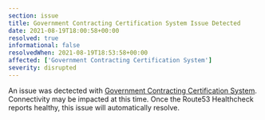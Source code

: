 ```yaml
---
section: issue
title: Government Contracting Certification System Issue Detected
date: 2021-08-19T18:00:58+00:00
resolved: true
informational: false
resolvedWhen: 2021-08-19T18:53:58+00:00
affected: ['Government Contracting Certification System']
severity: disrupted
---
```

An issue was dectected with [Government Contracting Certification System](https://certify.sba.gov).  Connectivity may be impacted at this time.  Once the Route53 Healthcheck reports healthy, this issue will automatically resolve.
